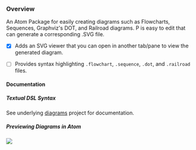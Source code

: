 ### Overview
An Atom Package for easily creating diagrams such as Flowcharts, Sequences, Graphviz's DOT, and Railroad diagrams. P
is easy to edit that can generate a corresponding .SVG file.
 - [x] Adds an SVG viewer that you can open in another tab/pane to view the generated diagram.
 - [ ] Provides syntax highlighting ```.flowchart```, ```.sequence```, ```.dot```, and ```.railroad``` files.


#### Documentation

##### Textual DSL Syntax
See underlying [diagrams](https://github.com/francoislaberge/diagrams) project for documentation.

##### Previewing Diagrams in Atom

<img src="http://francoislaberge.com/atom-diagrams/images/screenshot.gif"/>
